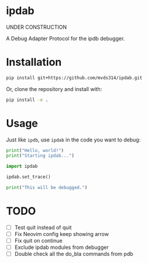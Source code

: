 # ipdab

UNDER CONSTRUCTION

A Debug Adapter Protocol for the ipdb debugger.

# Installation

```bash
pip install git+https://github.com/mvds314/ipdab.git
```

Or, clone the repository and install with:

```bash
pip install -e .
```

# Usage

Just like `ipdb`, use `ipdab` in the code you want to debug:

```python
print("Hello, world!")
print("Starting ipdab...")

import ipdab

ipdab.set_trace()

print("This will be debugged.")
```

# TODO

- [ ] Test quit instead of quit
- [ ] Fix Neovim config keep showing arrow
- [ ] Fix quit on continue
- [ ] Exclude ipdab modules from debugger
- [ ] Double check all the do_bla commands from pdb
